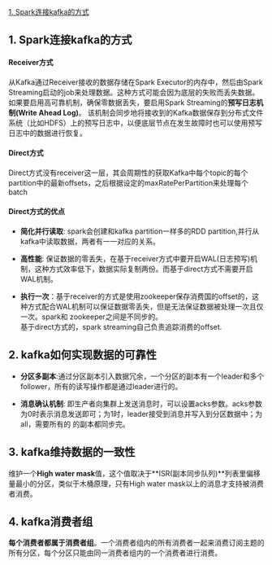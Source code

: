 <!-- TOC -->
[1. Spark连接kafka的方式](#1-Spark连接kafka的方式)  

<!-- /TOC -->

## 1. Spark连接kafka的方式  
  
#### Receiver方式  
从Kafka通过Receiver接收的数据存储在Spark Executor的内存中，然后由Spark Streaming启动的job来处理数据。这种方式可能会因为底层的失败而丢失数据。
如果要启用高可靠机制，确保零数据丢失，要启用Spark Streaming的**预写日志机制(Write Ahead Log)**。
该机制会同步地将接收到的Kafka数据保存到分布式文件系统（比如HDFS）上的预写日志中，以便底层节点在发生故障时也可以使用预写日志中的数据进行恢复。  
   
#### Direct方式  
Direct方式没有receiver这一层，其会周期性的获取Kafka中每个topic的每个partition中的最新offsets，之后根据设定的maxRatePerPartition来处理每个batch  
  
  
#### Direct方式的优点  
    
- **简化并行读取**: spark会创建和kafka partition一样多的RDD partition,并行从kafka中读取数据，两者有一一对应的关系。  
  
- **高性能**: 保证数据的零丢失，在基于receiver方式中要开启WAL(日志预写)机制，这种方式效率低下，数据实际复制两份。而基于direct方式不需要开启WAL机制。  
  
- **执行一次**：基于receiver的方式是使用zookeeper保存消费国的offset的，这种方式配合WAL机制可以保证数据零丢失，但是无法保证数据被处理一次且仅一次。spark和
zookeeper之间是不同步的。  
    基于direct方式的，spark streaming自己负责追踪消费的offset.
      
## 2. kafka如何实现数据的可靠性  
  
    
- **分区多副本**:通过分区副本引入数据冗余，一个分区的副本有一个leader和多个follower，所有的读写操作都是通过leader进行的。  
  
- **消息确认机制**: 即生产者向集群上发送消息时，可以设置acks参数。acks参数为0时表示消息发送即可；为1时，leader接受到消息并写入到分区数据中；为all，需要所有的
的副本都同步完。  
    
  
## 3. kafka维持数据的一致性  
  
维护一个**High water mask**值，这个值取决于**ISR(副本同步队列)**列表里偏移量最小的分区，类似于木桶原理，只有High water mask以上的消息才支持被消费者消费。
  
## 4. kafka消费者组 
  
**每个消费者都属于消费者组**。一个消费者组内的所有消费者一起来消费订阅主题的所有分区，每个分区只能由同一消费者组内的一个消费者进行消费。
